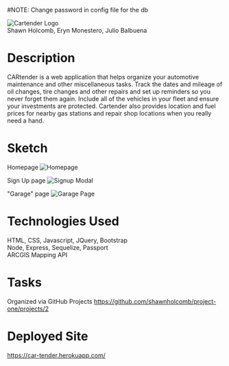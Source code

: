 #NOTE: Change password in config file for the db

![Cartender Logo](http://i64.tinypic.com/9pypgm.jpg)<br/>
Shawn Holcomb, Eryn Monestero, Julio Balbuena

# Description
CARtender is a web application that helps organize your automotive maintenance and other miscellaneous tasks.  Track the dates and mileage of oil changes, tire changes and other repairs and set up reminders so you never forget them again.  Include all of the vehicles in your fleet and ensure your investments are protected.  Cartender also provides location and fuel prices for nearby gas stations and repair shop locations when you really need a hand.

# Sketch
Homepage
![Homepage](http://i67.tinypic.com/29nvxpt.jpg)

Sign Up page
![Signup Modal](http://i63.tinypic.com/wi2hk9.jpg)

"Garage" page
![Garage Page](http://i64.tinypic.com/2afz9j8.jpg)

# Technologies Used
HTML, CSS, Javascript, JQuery, Bootstrap<br>
Node, Express, Sequelize, Passport<br>
ARCGIS Mapping API

# Tasks
Organized via GitHub Projects https://github.com/shawnholcomb/project-one/projects/2

# Deployed Site
https://car-tender.herokuapp.com/
